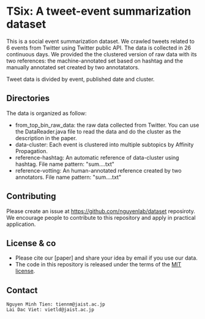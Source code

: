 # TSix: A tweet-event summarization dataset

This is a social event summarization dataset. We crawled tweets related to 6 
events from Twitter using Twitter public API. The data is collected in 26 
continuous days. We provided the the clustered version of raw data with its 
two references: the machine-annotated set based on hashtag and the manually
annotated set created by two annotatators. 

Tweet data is divided by event, published date and cluster.


## Directories

The data is organized as follow:
  - from_top_bin_raw_data: the raw data collected from Twitter. You can use the DataReader.java file to read the data and do the cluster as the description in the paper.
  - data-cluster: Each event is clustered into multiple subtopics by Affinity Propagation.
  - reference-hashtag: An automatic reference of data-cluster using hashtag.
  					 File name pattern: "sum.<day>.<cluster>.<annotator>.txt"
  - reference-votting: An human-annotated reference created by two annotators.
  					 File name pattern: "sum.<day>.<cluster>.<annotator>.txt"

## Contributing

Please create an issue at https://github.com/nguyenlab/dataset reposiroty.
We encourage people to contribute to this repository and apply in practical
application.

## License & co

* Please cite our [paper] and share your idea by email if you use our data.
* The code in this repository is released under the terms of the
  [MIT license](LICENSE.txt).


## Contact
	Nguyen Minh Tien: tiennm@jaist.ac.jp
	Lai Dac Viet: vietld@jaist.ac.jp

